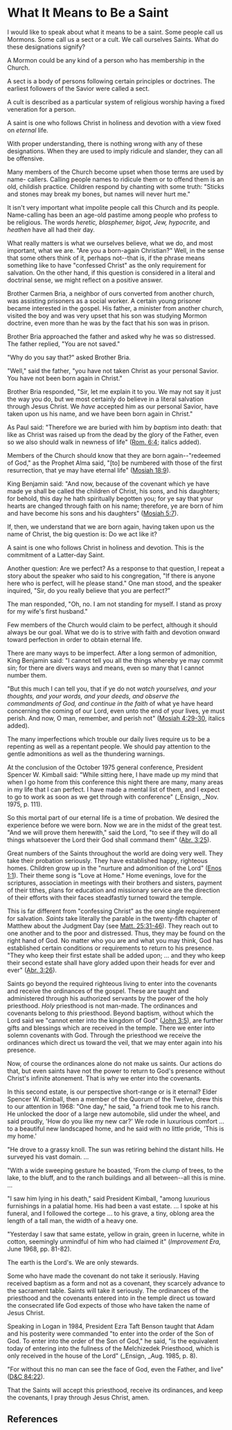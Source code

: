 # What It Means to Be a Saint

I would like to speak about what it means to be a saint. Some people call us
Mormons. Some call us a sect or a cult. We call ourselves Saints. What do
these designations signify?

A Mormon could be any kind of a person who has membership in the Church.

A sect is a body of persons following certain principles or doctrines. The
earliest followers of the Savior were called a sect.

A cult is described as a particular system of religious worship having a fixed
veneration for a person.

A saint is one who follows Christ in holiness and devotion with a view fixed
on _eternal_ life.

With proper understanding, there is nothing wrong with any of these
designations. When they are used to imply ridicule and slander, they can all
be offensive.

Many members of the Church become upset when those terms are used by name-
callers. Calling people names to ridicule them or to offend them is an old,
childish practice. Children respond by chanting with some truth: "Sticks and
stones may break my bones, but names will never hurt me."

It isn't very important what impolite people call this Church and its people.
Name-calling has been an age-old pastime among people who profess to be
religious. The words _heretic, blasphemer, bigot, Jew, hypocrite,_ and
_heathen_ have all had their day.

What really matters is what we ourselves believe, what we do, and most
important, what we are. "Are you a born-again Christian?" Well, in the sense
that some others think of it, perhaps not--that is, if the phrase means
something like to have "confessed Christ" as the only requirement for
salvation. On the other hand, if this question is considered in a literal and
doctrinal sense, we might reflect on a positive answer.

Brother Carmen Bria, a neighbor of ours converted from another church, was
assisting prisoners as a social worker. A certain young prisoner became
interested in the gospel. His father, a minister from another church, visited
the boy and was very upset that his son was studying Mormon doctrine, even
more than he was by the fact that his son was in prison.

Brother Bria approached the father and asked why he was so distressed. The
father replied, "You are not saved."

"Why do you say that?" asked Brother Bria.

"Well," said the father, "you have not taken Christ as your personal Savior.
You have not been born again in Christ."

Brother Bria responded, "Sir, let me explain it to you. We may not say it just
the way you do, but we most certainly do believe in a literal salvation
through Jesus Christ. We _have_ accepted him as our personal Savior, have
taken upon us his name, and we have been born again in Christ."

As Paul said: "Therefore we are buried with him by _baptism_ into death: that
like as Christ was raised up from the dead by the glory of the Father, even so
we also should walk in newness of life" ([Rom.
6:4](/scriptures/nt/rom/6.4?lang=eng#3); italics added).

Members of the Church should know that they are born again--"redeemed of God,"
as the Prophet Alma said, "[to] be numbered with those of the first
resurrection, that ye may have eternal life" ([Mosiah
18:9](/scriptures/bofm/mosiah/18.9?lang=eng#8)).

King Benjamin said: "And now, because of the covenant which ye have made ye
shall be called the children of Christ, his sons, and his daughters; for
behold, this day he hath spiritually begotten you; for ye say that your hearts
are changed through faith on his name; therefore, ye are born of him and have
become his sons and his daughters" ([Mosiah
5:7](/scriptures/bofm/mosiah/5.7?lang=eng#6)).

If, then, we understand that we are born again, having taken upon us the name
of Christ, the big question is: Do we act like it?

A saint is one who follows Christ in holiness and devotion. This is the
commitment of a Latter-day Saint.

Another question: Are we perfect? As a response to that question, I repeat a
story about the speaker who said to his congregation, "If there is anyone here
who is perfect, will he please stand." One man stood, and the speaker
inquired, "Sir, do you really believe that you are perfect?"

The man responded, "Oh, no. I am not standing for myself. I stand as proxy for
my wife's first husband."

Few members of the Church would claim to be perfect, although it should always
be our goal. What we do is to strive with faith and devotion onward toward
perfection in order to obtain eternal life.

There are many ways to be imperfect. After a long sermon of admonition, King
Benjamin said: "I cannot tell you all the things whereby ye may commit sin;
for there are divers ways and means, even so many that I cannot number them.

"But this much I can tell you, that if ye do not _watch yourselves, and your
thoughts, and your words, and your deeds, and observe the commandments of God,
and continue in the faith_ of what ye have heard concerning the coming of our
Lord, even unto the end of your lives, ye must perish. And now, O man,
remember, and perish not" ([Mosiah
4:29-30](/scriptures/bofm/mosiah/4.29-30?lang=eng#28), italics added).

The many imperfections which trouble our daily lives require us to be a
repenting as well as a repentant people. We should pay attention to the gentle
admonitions as well as the thundering warnings.

At the conclusion of the October 1975 general conference, President Spencer W.
Kimball said: "While sitting here, I have made up my mind that when I go home
from this conference this night there are many, many areas in my life that I
can perfect. I have made a mental list of them, and I expect to go to work as
soon as we get through with conference" (_Ensign, _Nov. 1975, p. 111).

So this mortal part of our eternal life is a time of probation. We desired the
experience before we were born. Now we are in the midst of the great test.
"And we will prove them herewith," said the Lord, "to see if they will do all
things whatsoever the Lord their God shall command them" ([Abr.
3:25](/scriptures/pgp/abr/3.25?lang=eng#24)).

Great numbers of the Saints throughout the world are doing very well. They
take their probation seriously. They have established happy, righteous homes.
Children grow up in the "nurture and admonition of the Lord" ([Enos
1:1](/scriptures/bofm/enos/1.1?lang=eng#0)). Their theme song is "Love at
Home." Home evenings, love for the scriptures, association in meetings with
their brothers and sisters, payment of their tithes, plans for education and
missionary service are the direction of their efforts with their faces
steadfastly turned toward the temple.

This is far different from "confessing Christ" as the one single requirement
for salvation. _Saints_ take literally the parable in the twenty-fifth chapter
of Matthew about the Judgment Day (see [Matt.
25:31-46](/scriptures/nt/matt/25.31-46?lang=eng#30)). They reach out to one
another and to the poor and distressed. Thus, they may be found on the right
hand of God. No matter who you are and what you may think, God has established
certain conditions or requirements to return to his presence. "They who keep
their first estate shall be added upon; ... and they who keep their second
estate shall have glory added upon their heads for ever and ever" ([Abr.
3:26](/scriptures/pgp/abr/3.26?lang=eng#25)).

Saints go beyond the required righteous living to enter into the covenants and
receive the ordinances of the gospel. These are taught and administered
through his authorized servants by the power of the holy priesthood. _Holy_
priesthood is not man-made. The ordinances and covenants belong to _this_
priesthood. Beyond baptism, without which the Lord said we "cannot enter into
the kingdom of God" ([John 3:5](/scriptures/nt/john/3.5?lang=eng#4)), are
further gifts and blessings which are received in the temple. There we enter
into solemn covenants with God. Through the priesthood we receive the
ordinances which direct us toward the veil, that we may enter again into his
presence.

Now, of course the ordinances alone do not make us saints. Our actions do
that, but even saints have not the power to return to God's presence without
Christ's infinite atonement. That is why we enter into the covenants.

In this second estate, is our perspective short-range or is it eternal? Elder
Spencer W. Kimball, then a member of the Quorum of the Twelve, drew this to
our attention in 1968: "One day," he said, "a friend took me to his ranch. He
unlocked the door of a large new automobile, slid under the wheel, and said
proudly, 'How do you like my new car?' We rode in luxurious comfort ... to a
beautiful new landscaped home, and he said with no little pride, 'This is my
home.'

"He drove to a grassy knoll. The sun was retiring behind the distant hills. He
surveyed his vast domain. ...

"With a wide sweeping gesture he boasted, 'From the clump of trees, to the
lake, to the bluff, and to the ranch buildings and all between--all this is
mine. ...

"I saw him lying in his death," said President Kimball, "among luxurious
furnishings in a palatial home. His had been a vast estate. ... I spoke at his
funeral, and I followed the cortege ... to his grave, a tiny, oblong area the
length of a tall man, the width of a heavy one.

"Yesterday I saw that same estate, yellow in grain, green in lucerne, white in
cotton, seemingly unmindful of him who had claimed it" (_Improvement Era,_
June 1968, pp. 81-82).

The earth is the Lord's. We are only stewards.

Some who have made the covenant do not take it seriously. Having received
baptism as a form and not as a covenant, they scarcely advance to the
sacrament table. Saints will take it seriously. The ordinances of the
priesthood and the covenants entered into in the temple direct us toward the
consecrated life God expects of those who have taken the name of Jesus Christ.

Speaking in Logan in 1984, President Ezra Taft Benson taught that Adam and his
posterity were commanded "to enter into the order of the Son of God. To enter
into the order of the Son of God," he said, "is the equivalent today of
entering into the fullness of the Melchizedek Priesthood, which is only
received in the house of the Lord" (_Ensign, _Aug. 1985, p. 8).

"For without this no man can see the face of God, even the Father, and live"
([D&amp;C 84:22](/scriptures/dc-testament/dc/84.22?lang=eng#21)).

That the Saints will accept this priesthood, receive its ordinances, and keep
the covenants, I pray through Jesus Christ, amen.

## References

